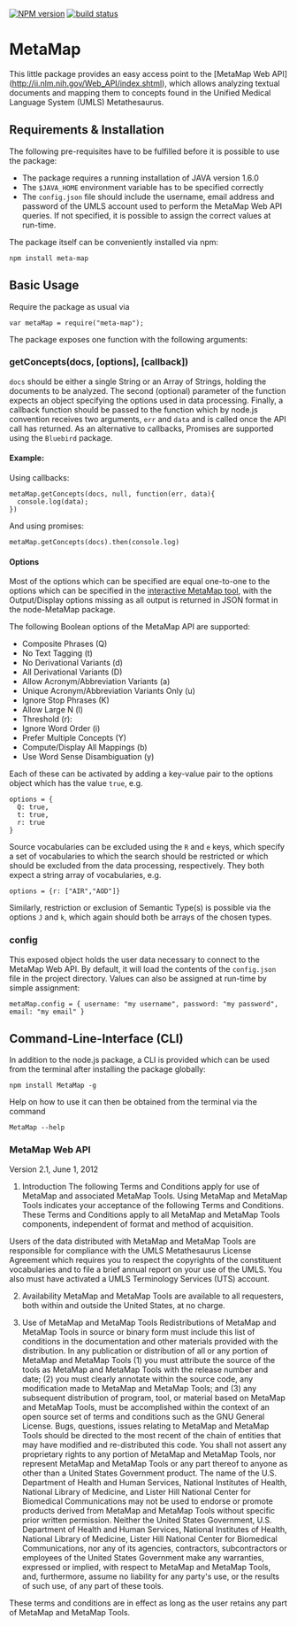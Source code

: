 [![NPM version](https://badge.fury.io/js/meta-map.svg)](http://badge.fury.io/js/meta-map)
[![build status](https://secure.travis-ci.org/Planeshifter/node-MetaMap.png)](http://travis-ci.org/Planeshifter/node-MetaMap)

MetaMap
=================

This little package provides an easy access point to the [MetaMap Web API] (http://ii.nlm.nih.gov/Web_API/index.shtml), which allows analyzing textual documents and mapping them to concepts found in the Unified Medical Language System (UMLS) Metathesaurus.

## Requirements & Installation

The following pre-requisites have to be fulfilled before it is possible to use the package: 
- The package requires a running installation of JAVA version 1.6.0 
- The `$JAVA_HOME` environment variable has to be specified correctly 
- The `config.json` file should include the username, email address and password of the UMLS account used to perform the MetaMap Web API queries. If not specified, it is possible to assign the correct values at run-time.

The package itself can be conveniently installed via npm:

```
npm install meta-map
```

## Basic Usage

Require the package as usual via

```
var metaMap = require("meta-map");   
```

The package exposes one function with the following arguments:

### getConcepts(docs, [options], [callback])

`docs` should be either a single String or an Array of Strings, holding the documents to be analyzed. The second (optional) parameter of the function expects an object specifying the options used in data processing. Finally, a callback function should be passed to the function which by node.js convention receives two arguments, `err` and `data` and is called once the API call has returned. As an alternative to callbacks, Promises are supported using the `Bluebird` package.

#### Example:
Using callbacks: 

```
metaMap.getConcepts(docs, null, function(err, data){
  console.log(data);
})
```

And using promises:

```
metaMap.getConcepts(docs).then(console.log)
```

#### Options 

Most of the options which can be specified are equal one-to-one to the options which can be specified in the [interactive MetaMap tool](http://ii.nlm.nih.gov/Interactive/UTS_Required/metamap.shtml), with the Output/Display options missing as all output is returned in JSON format in the node-MetaMap package.

The following Boolean options of the MetaMap API are supported:

- Composite Phrases (Q)
- No Text Tagging (t)
- No Derivational Variants (d)
- All Derivational Variants (D)
- Allow Acronym/Abbreviation Variants (a)
- Unique Acronym/Abbreviation Variants Only (u)
- Ignore Stop Phrases (K) 
- Allow Large N (l)
- Threshold (r):
- Ignore Word Order (i)
- Prefer Multiple Concepts (Y)
- Compute/Display All Mappings (b)
- Use Word Sense Disambiguation (y)

Each of these can be activated by adding a key-value pair to the options object which has the value `true`, e.g.
```
options = {
  Q: true,
  t: true,
  r: true
}
```

Source vocabularies can be excluded using the `R` and `e` keys, which specify a set of vocabularies to which the search should be restricted or which should be excluded from the data processing, respectively. They both expect a string array of vocabularies, e.g.
```
options = {r: ["AIR","AOD"]}
```

Similarly, restriction or exclusion of Semantic Type(s) is possible via the options `J` and  `k`, which again should both be arrays of the chosen types. 

### config
This exposed object holds the user data necessary to connect to the MetaMap Web API. By default, it will load the contents of the `config.json` file in the project directory. Values can also be assigned at run-time by simple assignment:

```
metaMap.config = { username: "my username", password: "my password", email: "my email" }
```

## Command-Line-Interface (CLI)

In addition to the node.js package, a CLI is provided which can be used from the terminal after installing the package globally:

```
npm install MetaMap -g 
```

Help on how to use it can then be obtained from the terminal via the command 

```
MetaMap --help
```

### MetaMap Web API
Version 2.1, June 1, 2012

1. Introduction
The following Terms and Conditions apply for use of MetaMap and associated MetaMap Tools. Using MetaMap and MetaMap Tools indicates your acceptance of the following Terms and Conditions. These Terms and Conditions apply to all MetaMap and MetaMap Tools components, independent of format and method of acquisition.

Users of the data distributed with MetaMap and MetaMap Tools are responsible for compliance with the UMLS Metathesaurus License Agreement which requires you to respect the copyrights of the constituent vocabularies and to file a brief annual report on your use of the UMLS. You also must have activated a UMLS Terminology Services (UTS) account.

2. Availability
MetaMap and MetaMap Tools are available to all requesters, both within and outside the United States, at no charge.

3. Use of MetaMap and MetaMap Tools
    Redistributions of MetaMap and MetaMap Tools in source or binary form must include this list of conditions in the documentation and other materials provided with the distribution.
    In any publication or distribution of all or any portion of MetaMap and MetaMap Tools 
(1) you must attribute the source of the tools as MetaMap and MetaMap Tools with the release number and date; 
(2) you must clearly annotate within the source code, any modification made to MetaMap and MetaMap Tools; and 
(3) any subsequent distribution of program, tool, or material based on MetaMap and MetaMap Tools, must be accomplished within the context of an open source set of terms and conditions such as the GNU General License.
    Bugs, questions, issues relating to MetaMap and MetaMap Tools should be directed to the most recent of the chain of entities that may have modified and re-distributed this code.
    You shall not assert any proprietary rights to any portion of MetaMap and MetaMap Tools, nor represent MetaMap and MetaMap Tools or any part thereof to anyone as other than a United States Government product.
    The name of the U.S. Department of Health and Human Services, National Institutes of Health, National Library of Medicine, and Lister Hill National Center for Biomedical Communications may not be used to endorse or promote products derived from MetaMap and MetaMap Tools without specific prior written permission.
    Neither the United States Government, U.S. Department of Health and Human Services, National Institutes of Health, National Library of Medicine, Lister Hill National Center for Biomedical Communications, nor any of its agencies, contractors, subcontractors or employees of the United States Government make any warranties, expressed or implied, with respect to MetaMap and MetaMap Tools, and, furthermore, assume no liability for any party's use, or the results of such use, of any part of these tools.

These terms and conditions are in effect as long as the user retains any part of MetaMap and MetaMap Tools.
